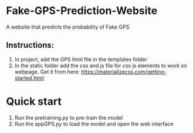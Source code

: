 # Fake-GPS-Prediction-Website
A website that predicts the probability of Fake GPS
## Instructions:
1) In project, add the GPS html file in the templates folder
2) In the static folder add the css and js file for css js elements to work on webpage. Get it from here: https://materializecss.com/getting-started.html

# Quick start
1) Run the pretraining.py to pre-train the model
2) Run the appGPS.py to load the model and open the web interface
